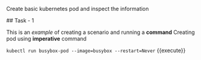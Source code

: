 Create basic kubernetes pod and inspect the information

## Task - 1

This is an _example_ of creating a scenario and running a **command**
Creating pod using **imperative** command

`kubectl run busybox-pod --image=busybox --restart=Never` {{execute}}
